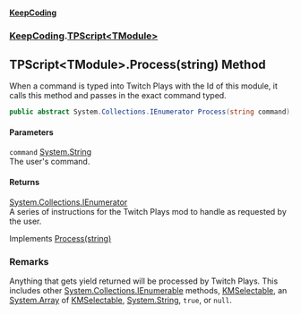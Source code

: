 #### [KeepCoding](index.md 'index')
### [KeepCoding](KeepCoding.md 'KeepCoding').[TPScript&lt;TModule&gt;](KeepCoding_TPScript_TModule_.md 'KeepCoding.TPScript&lt;TModule&gt;')
## TPScript&lt;TModule&gt;.Process(string) Method
When a command is typed into Twitch Plays with the Id of this module, it calls this method and passes in the exact command typed.  
```csharp
public abstract System.Collections.IEnumerator Process(string command);
```
#### Parameters
<a name='KeepCoding_TPScript_TModule__Process(string)_command'></a>
`command` [System.String](https://docs.microsoft.com/en-us/dotnet/api/System.String 'System.String')  
The user's command.
  
#### Returns
[System.Collections.IEnumerator](https://docs.microsoft.com/en-us/dotnet/api/System.Collections.IEnumerator 'System.Collections.IEnumerator')  
A series of instructions for the Twitch Plays mod to handle as requested by the user.

Implements [Process(string)](KeepCoding_ITP_Process(string).md 'KeepCoding.ITP.Process(string)')  
### Remarks
Anything that gets yield returned will be processed by Twitch Plays. This includes other [System.Collections.IEnumerable](https://docs.microsoft.com/en-us/dotnet/api/System.Collections.IEnumerable 'System.Collections.IEnumerable') methods, [KMSelectable](https://docs.microsoft.com/en-us/dotnet/api/KMSelectable 'KMSelectable'), an [System.Array](https://docs.microsoft.com/en-us/dotnet/api/System.Array 'System.Array') of [KMSelectable](https://docs.microsoft.com/en-us/dotnet/api/KMSelectable 'KMSelectable'), [System.String](https://docs.microsoft.com/en-us/dotnet/api/System.String 'System.String'), `true`, or `null`.  
